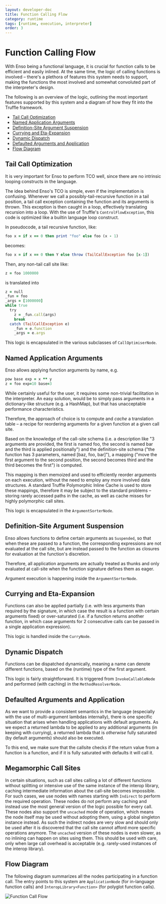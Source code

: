 ```yaml
---
layout: developer-doc
title: Function Calling Flow
category: runtime
tags: [runtime, execution, interpreter]
order: 3
---
```


# Function Calling Flow
With Enso being a functional language, it is crucial for function calls to be
efficient and easily inlined. At the same time, the logic of calling functions
is involved – there's a plethora of features this system needs to support,
making the functions the most involved and somewhat convoluted part of the
interpreter's design.

The following is an overview of the logic, outlining the most important features
supported by this system and a diagram of how they fit into the Truffle
framework.

<!-- MarkdownTOC levels="2,3" autolink="true" -->

- [Tail Call Optimization](#tail-call-optimization)
- [Named Application Arguments](#named-application-arguments)
- [Definition-Site Argument Suspension](#definition-site-argument-suspension)
- [Currying and Eta-Expansion](#currying-and-eta-expansion)
- [Dynamic Dispatch](#dynamic-dispatch)
- [Defaulted Arguments and Application](#defaulted-arguments-and-application)
- [Flow Diagram](#flow-diagram)

<!-- /MarkdownTOC -->

## Tail Call Optimization
It is very important for Enso to perform TCO well, since there are no intrinsic
looping constructs in the language.

The idea behind Enso's TCO is simple, even if the implementation is confusing.
Whenever we call a possibly-tail-recursive function in a tail position, a tail
call exception containing the function and its arguments is thrown. This
exception is then caught in a loop, effectively translating recursion into a
loop. With the use of Truffle's `ControlFlowException`, this code is optimized
like a builtin language loop construct.

In pseudocode, a tail recursive function, like:

```ruby
foo x = if x == 0 then print "foo" else foo (x - 1)
```

becomes:

```ruby
foo x = if x == 0 then Y else throw (TailCallException foo [x-1])
```

Then, any non-tail call site like:

```ruby
z = foo 1000000
```

is translated into

```ruby
z = null
_fun = foo
_args = [1000000]
while true
  try
    z = _fun.call(args)
    break
  catch (TailCallException e)
    _fun = e.function
    _args = e.args
```

This logic is encapsulated in the various subclasses of `CallOptimiserNode`.

## Named Application Arguments
Enso allows applying function arguments by name, e.g.

```ruby
pow base exp = x ** y
z = foo exp=10 base=3
```

While certainly useful for the user, it requires some non-trivial facilitation
in the interpreter. An easy solution, would be to simply pass arguments in
a dictionary-like structure (e.g. a HashMap), but that has unacceptable
performance characteristics.

Therefore, the approach of choice is to compute and _cache_ a translation
table – a recipe for reordering arguments for a given function at a given
call site.

Based on the knowledge of the call-site schema (i.e. a description like
"3 arguments are provided, the first is named foo, the second is named bar and
the third is applied positionally") and the definition-site schema ("the
function has 3 parameters, named [baz, foo, bar]"), a mapping ("move the first
argument to the second position, the second becomes third and the third becomes
the first") is computed.

This mapping is then memoized and used to efficiently reorder arguments on each
execution, without the need to employ any more involved data structures. A
standard Truffle Polymorphic Inline Cache is used to store these mappings,
therefore it may be subject to the standard problems – storing rarely accessed
paths in the cache, as well as cache misses for highly polymorphic call sites.

This logic is encapsulated in the `ArgumentSorterNode`.

## Definition-Site Argument Suspension
Enso allows functions to define certain arguments as `Suspended`, so that when
these are passed to a function, the corresponding expressions are not evaluated
at the call site, but are instead passed to the function as closures for
evaluation at the function's discretion.

Therefore, all application arguments are actually treated as thunks and only
evaluated at call-site when the function signature defines them as eager.

Argument execution is happening inside the `ArgumentSorterNode`.

## Currying and Eta-Expansion
Functions can also be applied partially (i.e. with less arguments than required
by the signature, in which case the result is a function with certain arguments
fixed) or over-saturated (i.e. if a function returns another function, in which
case arguments for 2 consecutive calls can be passed in a single application
expression).

This logic is handled inside the `CurryNode`.

## Dynamic Dispatch
Functions can be dispatched dynamically, meaning a name can denote different
functions, based on the (runtime) type of the first argument.

This logic is fairly straightforward. It is triggered from `InvokeCallableNode`
and performed (with caching) in the `MethodResolverNode`.

## Defaulted Arguments and Application
As we want to provide a consistent semantics in the language (especially with
the use of multi-argument lambdas internally), there is one specific situation
that arises when handling applications with default arguments. As we expect a
returned lambda to be applied to any additional arguments (in keeping with
currying), a returned lambda that is _otherwise_ fully saturated (by default
arguments) should also be executed.

To this end, we make sure that the callsite checks if the return value from a
function is a function, and if it is fully saturated with defaults it will call
it.

## Megamorphic Call Sites
In certain situations, such as call sites calling a lot of different functions
without splitting or intensive use of the same instance of the interop library,
caching intermediate information about the call-site becomes impossible.
For such cases, we use nodes with names starting with `Indirect` to perform
the required operation. These nodes do not perform any caching and instead use
the most general version of the logic possible for every call. These nodes also
support the `uncached` mode of operation, which means the node itself may be
used without adopting them, using a global singleton instance instead.
As such the indirect nodes are very slow and should only be used after it is
discovered that the call site cannot afford more specific operations anymore.
The `uncached` version of these nodes is even slower, as no inlining can happen
on sites using them. This should be used with care, only when large call
overhead is acceptable (e.g. rarely-used instances of the interop library).

## Flow Diagram
The following diagram summarizes all the nodes participating in a function
call. The entry points to this system are `ApplicationNode` (for in-language
function calls) and `InteropLibrary<Function>` (for polyglot function calls).

![Function Call Flow](https://user-images.githubusercontent.com/5780639/84035237-5c2d9800-a993-11ea-826d-72f3ddffcb54.png)
